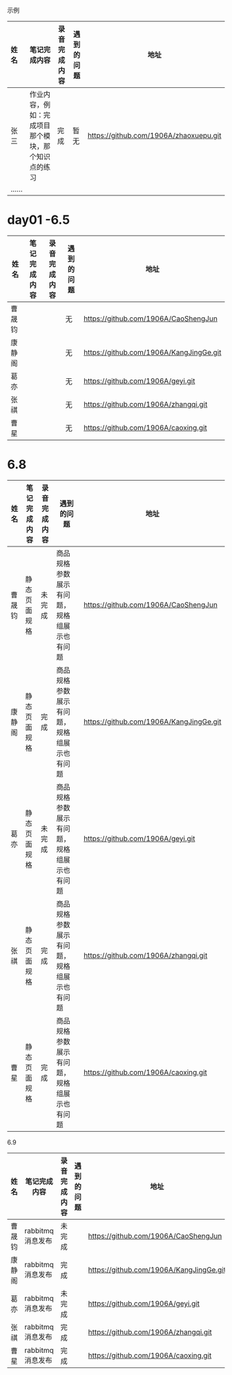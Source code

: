 示例



| 姓名   | 笔记完成内容                                                 | 录音完成内容 | 遇到的问题                                         | 地址                                                 |
| :----- | ------------------------------------------------------------ | ------------ | -------------------------------------------------- | ---------------------------------------------------- |
| 张三 | 作业内容，例如：完成项目那个模块，那个知识点的练习 |      完成   |  暂无   | https://github.com/1906A/zhaoxuepu.git |
| …… |   |    |                                       |       |



#    day01 -6.5

| 姓名   | 笔记完成内容 | 录音完成内容 | 遇到的问题 | 地址                                    |
| ------ | ------------ | ------------ | ---------- | --------------------------------------- |
| 曹晟钧 |              |              | 无         | https://github.com/1906A/CaoShengJun    |
| 康静阁 |              |              | 无         | https://github.com/1906A/KangJingGe.git |
| 葛亦   |              |              | 无         | https://github.com/1906A/geyi.git       |
| 张祺   |              |              | 无         | https://github.com/1906A/zhangqi.git    |
| 曹星   |              |              | 无         | https://github.com/1906A/caoxing.git    |

#  6.8

| 姓名   | 笔记完成内容 | 录音完成内容 | 遇到的问题                                 | 地址                                    |
| ------ | ------------ | ------------ | ------------------------------------------ | --------------------------------------- |
| 曹晟钧 | 静态页面规格 | 未完成       | 商品规格参数展示有问题，规格组展示也有问题 | https://github.com/1906A/CaoShengJun    |
| 康静阁 | 静态页面规格 | 完成         | 商品规格参数展示有问题，规格组展示也有问题 | https://github.com/1906A/KangJingGe.git |
| 葛亦   | 静态页面规格 | 未完成       | 商品规格参数展示有问题，规格组展示也有问题 | https://github.com/1906A/geyi.git       |
| 张祺   | 静态页面规格 | 完成         | 商品规格参数展示有问题，规格组展示也有问题 | https://github.com/1906A/zhangqi.git    |
| 曹星   | 静态页面规格 | 完成         | 商品规格参数展示有问题，规格组展示也有问题 | https://github.com/1906A/caoxing.git    |

6.9

| 姓名   | 笔记完成内容     | 录音完成内容 | 遇到的问题 | 地址                                      |
| ------ | ---------------- | ------------ | ---------- | ----------------------------------------- |
| 曹晟钧 | rabbitmq消息发布 | 未完成       |            | <https://github.com/1906A/CaoShengJun>    |
| 康静阁 | rabbitmq消息发布 | 完成         |            | <https://github.com/1906A/KangJingGe.git> |
| 葛亦   | rabbitmq消息发布 | 未完成       |            | <https://github.com/1906A/geyi.git>       |
| 张祺   | rabbitmq消息发布 | 完成         |            | <https://github.com/1906A/zhangqi.git>    |
| 曹星   | rabbitmq消息发布 | 完成         |            | <https://github.com/1906A/caoxing.git>    |